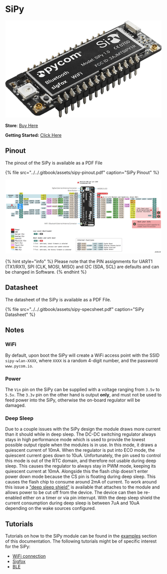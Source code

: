 # SiPy

![](../../.gitbook/assets/sipy-2.png)

**Store**: [Buy Here](http://www.pycom.io/sipy)

**Getting Started:** [Click Here](../../getting-started/connection/sipy.md)

## Pinout

The pinout of the SiPy is available as a PDF File

{% file src="../../.gitbook/assets/sipy-pinout.pdf" caption="SiPy Pinout" %}

![](../../.gitbook/assets/sipy-pinout.png)

{% hint style="info" %}
Please note that the PIN assignments for UART1 \(TX1/RX1\), SPI \(CLK, MOSI, MISO\) and I2C \(SDA, SCL\) are defaults and can be changed in Software.
{% endhint %}

## Datasheet

The datasheet of the SiPy is available as a PDF File.

{% file src="../../.gitbook/assets/sipy-specsheet.pdf" caption="SiPy Datasheet" %}

## Notes

### WiFi

By default, upon boot the SiPy will create a WiFi access point with the SSID `sipy-wlan-XXXX`, where `XXXX` is a random 4-digit number, and the password `www.pycom.io`.

### Power

The `Vin` pin on the SiPy can be supplied with a voltage ranging from `3.5v` to `5.5v`. The `3.3v` pin on the other hand is output **only**, and must not be used to feed power into the SiPy, otherwise the on-board regulator will be damaged.

### Deep Sleep

Due to a couple issues with the SiPy design the module draws more current than it should while in deep sleep. The DC-DC switching regulator always stays in high performance mode which is used to provide the lowest possible output ripple when the modules is in use. In this mode, it draws a quiescent current of 10mA. When the regulator is put into ECO mode, the quiescent current goes down to 10uA. Unfortunately, the pin used to control this mode is out of the RTC domain, and therefore not usable during deep sleep. This causes the regulator to always stay in PWM mode, keeping its quiescent current at 10mA. Alongside this the flash chip doesn't enter power down mode because the CS pin is floating during deep sleep. This causes the flash chip to consume around 2mA of current. To work around this issue a ["deep sleep shield"](../boards/deepsleep/) is available that attaches to the module and allows power to be cut off from the device. The device can then be re-enabled either on a timer or via pin interrupt. With the deep sleep shield the current consumption during deep sleep is between 7uA and 10uA depending on the wake sources configured.

## Tutorials

Tutorials on how to the SiPy module can be found in the [examples](../../tutorials-and-examples/introduction.md) section of this documentation. The following tutorials might be of specific interest for the SiPy:

* [WiFi connection](../../tutorials-and-examples/all/wlan.md)
* [Sigfox](../../tutorials-and-examples/sigfox.md)
* [BLE](../../tutorials-and-examples/all/ble.md)

